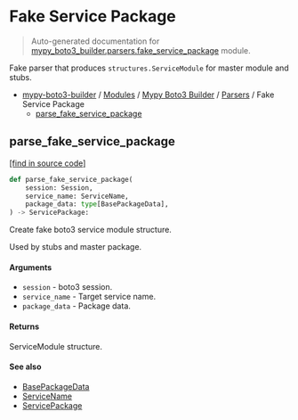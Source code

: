 # Fake Service Package

> Auto-generated documentation for [mypy_boto3_builder.parsers.fake_service_package](https://github.com/youtype/mypy_boto3_builder/blob/main/mypy_boto3_builder/parsers/fake_service_package.py) module.

Fake parser that produces `structures.ServiceModule` for master module and stubs.

- [mypy-boto3-builder](../../README.md#mypy_boto3_builder) / [Modules](../../MODULES.md#mypy-boto3-builder-modules) / [Mypy Boto3 Builder](../index.md#mypy-boto3-builder) / [Parsers](index.md#parsers) / Fake Service Package
    - [parse_fake_service_package](#parse_fake_service_package)

## parse_fake_service_package

[[find in source code]](https://github.com/youtype/mypy_boto3_builder/blob/main/mypy_boto3_builder/parsers/fake_service_package.py#L19)

```python
def parse_fake_service_package(
    session: Session,
    service_name: ServiceName,
    package_data: type[BasePackageData],
) -> ServicePackage:
```

Create fake boto3 service module structure.

Used by stubs and master package.

#### Arguments

- `session` - boto3 session.
- `service_name` - Target service name.
- `package_data` - Package data.

#### Returns

ServiceModule structure.

#### See also

- [BasePackageData](../package_data.md#basepackagedata)
- [ServiceName](../service_name.md#servicename)
- [ServicePackage](../structures/service_package.md#servicepackage)
